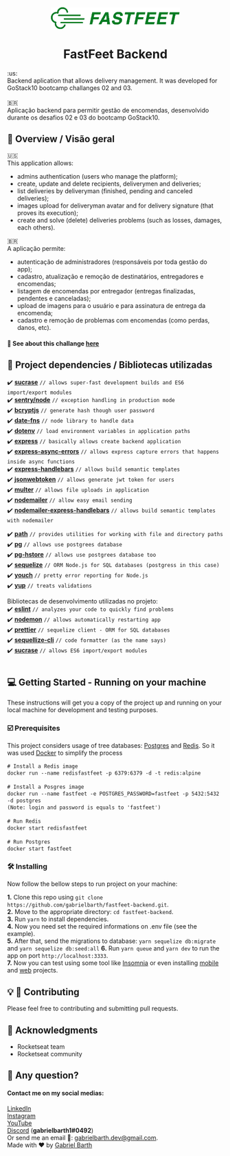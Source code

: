 <h1 align="center">
  <img alt="Fastfeet" title="Fastfeet" src="./logo-green.png" width="300px" />
  <br>
  <br>
  FastFeet Backend
</h1>
:us:
<br>
Backend aplication that allows delivery management. It was developed for GoStack10 bootcamp challanges 02 and 03.
<br>
<br>
<span>&#x1f1e7;&#x1f1f7;</span>
<br>
Aplicação backend para permitir gestão de encomendas, desenvolvido durante os desafios 02 e 03 do bootcamp GoStack10.

## :mag_right: Overview / Visão geral

:us:
<br>
This application allows:

- admins authentication (users who manage the platform);
- create, update and delete recipients, deliverymen and deliveries;
- list deliveries by deliveryman (finished, pending and canceled deliveries);
- images upload for deliveryman avatar and for delivery signature (that proves its execution);
- create and solve (delete) deliveries problems (such as losses, damages, each others).

<span>&#x1f1e7;&#x1f1f7;</span>
<br>
A aplicação permite:

- autenticação de administradores (responsáveis por toda gestão do app);
- cadastro, atualização e remoção de destinatários, entregadores e encomendas;
- listagem de encomendas por entregador (entregas finalizadas, pendentes e canceladas);
- upload de imagens para o usuário e para assinatura de entrega da encomenda;
- cadastro e remoção de problemas com encomendas (como perdas, danos, etc).
  <br>

#### :rocket: See about this challange [here](https://github.com/Rocketseat/bootcamp-gostack-desafio-02)

## :link: Project dependencies / Bibliotecas utilizadas

:heavy_check_mark: [**sucrase**](https://github.com/alangpierce/sucrase) `// allows super-fast development builds and ES6 import/export modules` <br>
:heavy_check_mark: [**sentry/node**](https://docs.sentry.io/platforms/node/) `// exception handling in production mode` <br>
:heavy_check_mark: [**bcryptjs**](https://github.com/dcodeIO/bcrypt.js/)  `// generate hash though user password` <br>
:heavy_check_mark: [**date-fns**](https://date-fns.org/) `// node library to handle data` <br>
:heavy_check_mark: [**dotenv**](https://github.com/motdotla/dotenv) `// load environment variables in application paths` <br>
:heavy_check_mark: [**express**](https://expressjs.com/pt-br/) `// basically allows create backend application` <br>
:heavy_check_mark: [**express-async-errors**](https://www.npmjs.com/package/express-async-errors) `// allows express capture errors that happens inside async functions` <br>
:heavy_check_mark: [**express-handlebars**](https://www.npmjs.com/package/express-handlebars) `// allows build semantic templates` <br>
:heavy_check_mark: [**jsonwebtoken**](https://github.com/auth0/node-jsonwebtoken) `// allows generate jwt token for users` <br>
:heavy_check_mark: [**multer**](https://github.com/expressjs/multer) `// allows file uploads in application` <br>
:heavy_check_mark: [**nodemailer**](https://nodemailer.com/about/) `// allow easy email sending` <br>
:heavy_check_mark: [**nodemailer-express-handlebars**](https://github.com/yads/nodemailer-express-handlebars) `// allows build semantic templates with nodemailer` <br>


:heavy_check_mark: [**path**](https://nodejs.org/api/path.html) `// provides utilities for working with file and directory paths` <br>
:heavy_check_mark: [**pg**](https://node-postgres.com/) `// allows use postgrees database` <br>
:heavy_check_mark: [**pg-hstore**](https://github.com/scarney81/pg-hstore/) `// allows use postgrees database too` <br>
:heavy_check_mark: [**sequelize**](https://sequelize.org/) `// ORM Node.js for SQL databases (postgress in this case)` <br>
:heavy_check_mark: [**youch**](https://github.com/poppinss/youch) `// pretty error reporting for Node.js` <br>
:heavy_check_mark: [**yup**](https://github.com/jquense/yup) `// treats validations` <br>

Bibliotecas de desenvolvimento utilizadas no projeto: <br>
:heavy_check_mark: [**eslint**](https://eslint.org/) `// analyzes your code to quickly find problems` <br>
:heavy_check_mark: [**nodemon**](https://nodemon.io/) `// allows automatically restarting app` <br>
:heavy_check_mark: [**prettier**](https://prettier.io/)  `// sequelize client - ORM for SQL databases` <br>
:heavy_check_mark: [**sequellize-cli**](https://github.com/sequelize/cli) `// code formatter (as the name says)` <br>
:heavy_check_mark: [**sucrase**](https://github.com/alangpierce/sucrase)  `// allows ES6 import/export modules` <br>
<br>

## :computer: Getting Started - Running on your machine

These instructions will get you a copy of the project up and running on your local machine for development and testing purposes.

### :ballot_box_with_check: Prerequisites

This project considers usage of tree databases: [Postgres](https://github.com/postgres/postgres) and [Redis](https://redis.io/). So it was used [Docker](https://www.docker.com/) to simplify the process

```
# Install a Redis image
docker run --name redisfastfeet -p 6379:6379 -d -t redis:alpine

# Install a Posgres image
docker run --name fastfeet -e POSTGRES_PASSWORD=fastfeet -p 5432:5432 -d postgres
(Note: login and password is equals to 'fastfeet')

# Run Redis
docker start redisfastfeet

# Run Postgres
docker start fastfeet
```

### :hammer_and_wrench: Installing

Now follow the bellow steps to run project on your machine:

**1.** Clone this repo using `git clone https://github.com/gabrielbarth/fastfeet-backend.git`. <br />
**2.** Move to the appropriate directory: `cd fastfeet-backend`.<br />
**3.** Run `yarn` to install dependencies.<br />
**4.** Now you need set the required informations on .env file (see the example). <br />
**5.** After that, send the migrations to database: `yarn sequelize db:migrate` and `yarn sequelize db:seed:all`
**6.** Run `yarn queue` and `yarn dev` to run the app on port `http://localhost:3333`.<br/>
**7.** Now you can test using some tool like [Insomnia](https://insomnia.rest/) or even installing [mobile](https://github.com/gabrielbarth/fastfeet-mobile) and [web](https://github.com/gabrielbarth/fastfeet-web) projects.



## :bulb: :handshake: Contributing
Please feel free to contributing and submitting pull requests.


## :pray: Acknowledgments
* Rocketseat team
* Rocketseat community


## :thinking: Any question?
#### Contact me on my social medias:
[LinkedIn](https://www.linkedin.com/in/gabriel-barth-silv%C3%A9rio-6081ba153/) <br>
[Instagram](https://instragram.com/gb1.dev) <br>
[YouTube](https://www.youtube.com/channel/UCmA_19d5L3WTFdDfwQ6Uenw) <br>
[Discord](https://www.wikihow.com/Add-Friends-on-Discord) (**gabrielbarth1#0492**) <br>
Or send me an email :incoming_envelope:: gabrielbarth.dev@gmail.com.
<br>
Made with ♥ by [Gabriel Barth](https://gabrielbarth.com)

